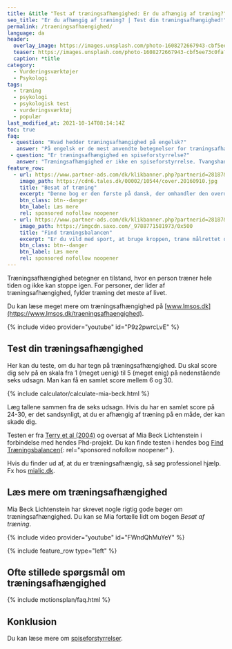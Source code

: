 ```yaml
---
title: &title "Test af træningsafhængighed: Er du afhængig af træning?"
seo_title: "Er du afhængig af træning? | Test din træningsafhængighed!"
permalink: /traeningsafhaengighed/
language: da
header:
  overlay_image: https://images.unsplash.com/photo-1608272667943-cbf5ee73c0fa?ixid=MnwxMjA3fDB8MHxwaG90by1wYWdlfHx8fGVufDB8fHx8&ixlib=rb-1.2.1&auto=format&fit=crop&h=630&w=1200&q=60
  teaser: https://images.unsplash.com/photo-1608272667943-cbf5ee73c0fa?ixid=MnwxMjA3fDB8MHxwaG90by1wYWdlfHx8fGVufDB8fHx8&ixlib=rb-1.2.1&auto=format&fit=crop&h=300&w=400&q=10
  caption: *title
category:
  - Vurderingsværktøjer
  - Psykologi
tags:
  - træning
  - psykologi
  - psykologisk test
  - vurderingsværktøj
  - populær
last_modified_at: 2021-10-14T08:14:14Z
toc: true
faq:
 - question: "Hvad hedder træningsafhængighed på engelsk?"
   answer: "På engelsk er de mest anvendte betegnelser for træningsafhængighed 'exercise addiction' og 'exercise dependence'."
 - question: "Er træningsafhængighed en spiseforstyrrelse?"
   answer: "Træningsafhængighed er ikke en spiseforstyrrelse. Tvangshandlingerne er nemlig ikke centreret omkring spisevaner, men derimod motion og træning. Træningsafhængig og spiseforstyrrelser følges dog ofte ad."
feature_row:
  - url: https://www.partner-ads.com/dk/klikbanner.php?partnerid=28187&bannerid=57950&htmlurl=https://www.saxo.com/dk/besat-af-traening_mia-beck-lichtenstein_haeftet_9788777068515
    image_path: https://cdn6.tales.dk/00002/10544/cover.20160910.jpg
    title: "Besat af træning"
    excerpt: "Denne bog er den første på dansk, der omhandler den overdrevne og ekstreme træningsiver, som i nogle tilfælde kan udvikle sig til en negativ afhængighedstilstand. Bogen er skrevet af Mia Beck Lichtenstein."
    btn_class: btn--danger
    btn_label: Læs mere
    rel: sponsored nofollow noopener
  - url: https://www.partner-ads.com/dk/klikbanner.php?partnerid=28187&bannerid=43264&htmlurl=https://www.saxo.com/dk/find-traeningsbalancen_mia-beck-lichtenstein_epub_9788771581973
    image_path: https://imgcdn.saxo.com/_9788771581973/0x500
    title: "Find træningsbalancen"
    excerpt: "Er du vild med sport, at bruge kroppen, træne målrettet og konkurrere? Giver motion og idræt dig glæde og energi? Men sker det også at træningen styrer dit liv? Eller at du træner , selvom du har smerter og ved, at du burde lade være?"
    btn_class: btn--danger
    btn_label: Læs mere
    rel: sponsored nofollow noopener
---
```


Træningsafhængighed betegner en tilstand, hvor en person træner hele tiden og ikke kan stoppe igen. For personer, der lider af træningsafhængighed, fylder træning det meste af livet.

Du kan læse meget mere om træningsafhængighed på [www.lmsos.dk](https://www.lmsos.dk/traeningsafhaengighed).

{% include video provider="youtube" id="P9z2pwrcLvE" %}

## Test din træningsafhængighed

Her kan du teste, om du har tegn på træningsafhængighed. Du skal score dig selv på en skala fra 1 (meget uenig) til 5 (meget enig) på nedenstående seks udsagn. Man kan få en samlet score mellem 6 og 30.

{% include calculator/calculate-mia-beck.html %}

Læg tallene sammen fra de seks udsagn. Hvis du har en samlet score på 24-30, er det sandsynligt, at du er afhængig af træning på en måde, der kan skade dig.

Testen er fra [Terry et al (2004)](https://psycnet.apa.org/record/2004-20487-007) og oversat af Mia Beck Lichtenstein i forbindelse med hendes Phd-projekt. Du kan finde testen i hendes bog [Find Træningsbalancen](https://www.partner-ads.com/dk/klikbanner.php?partnerid=28187&bannerid=57950&htmlurl=https://www.saxo.com/dk/besat-af-traening_mia-beck-lichtenstein_haeftet_9788777068515){: rel="sponsored nofollow noopener" }.

Hvis du finder ud af, at du er træningsafhængig, så søg professionel hjælp. Fx hos [mialic.dk](https://mialic.dk/).

## Læs mere om træningsafhængighed

Mia Beck Lichtenstein har skrevet nogle rigtig gode bøger om træningsafhængighed. Du kan se Mia fortælle lidt om bogen _Besat af træning_.

{% include video provider="youtube" id="FWndQhMuYeY" %}

{% include feature_row type="left" %}

## Ofte stillede spørgsmål om træningsafhængighed

{% include motionsplan/faq.html %}

## Konklusion

Du kan læse mere om [spiseforstyrrelser](/spiseforstyrrelser/).
